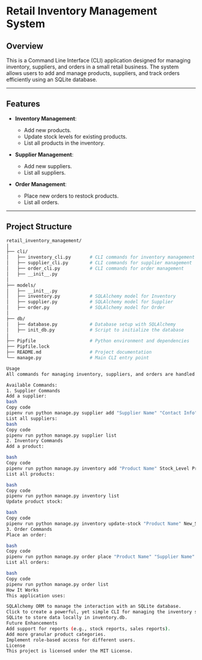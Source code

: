 # Retail Inventory Management System

## Overview

This is a Command Line Interface (CLI) application designed for managing inventory, suppliers, and orders in a small retail business. The system allows users to add and manage products, suppliers, and track orders efficiently using an SQLite database.

---

## Features

- **Inventory Management**: 
  - Add new products.
  - Update stock levels for existing products.
  - List all products in the inventory.

- **Supplier Management**:
  - Add new suppliers.
  - List all suppliers.

- **Order Management**:
  - Place new orders to restock products.
  - List all orders.

---

## Project Structure

```bash
retail_inventory_management/
│
├── cli/
│   ├── inventory_cli.py       # CLI commands for inventory management
│   ├── supplier_cli.py        # CLI commands for supplier management
│   ├── order_cli.py           # CLI commands for order management
│   ├── __init__.py
│
├── models/
│   ├── __init__.py
│   ├── inventory.py           # SQLAlchemy model for Inventory
│   ├── supplier.py            # SQLAlchemy model for Supplier
│   ├── order.py               # SQLAlchemy model for Order
│
├── db/
│   ├── database.py            # Database setup with SQLAlchemy
│   ├── init_db.py             # Script to initialize the database
│
├── Pipfile                    # Python environment and dependencies
├── Pipfile.lock
├── README.md                  # Project documentation
└── manage.py                  # Main CLI entry point

Usage
All commands for managing inventory, suppliers, and orders are handled through the CLI.

Available Commands:
1. Supplier Commands
Add a supplier:
bash
Copy code
pipenv run python manage.py supplier add "Supplier Name" "Contact Info"
List all suppliers:
bash
Copy code
pipenv run python manage.py supplier list
2. Inventory Commands
Add a product:

bash
Copy code
pipenv run python manage.py inventory add "Product Name" Stock_Level Price "Supplier Name"
List all products:

bash
Copy code
pipenv run python manage.py inventory list
Update product stock:

bash
Copy code
pipenv run python manage.py inventory update-stock "Product Name" New_Stock_Level
3. Order Commands
Place an order:

bash
Copy code
pipenv run python manage.py order place "Product Name" "Supplier Name" Quantity "Order Date"
List all orders:

bash
Copy code
pipenv run python manage.py order list
How It Works
This application uses:

SQLAlchemy ORM to manage the interaction with an SQLite database.
Click to create a powerful, yet simple CLI for managing the inventory system.
SQLite to store data locally in inventory.db.
Future Enhancements
Add support for reports (e.g., stock reports, sales reports).
Add more granular product categories.
Implement role-based access for different users.
License
This project is licensed under the MIT License.



